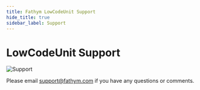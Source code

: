 ```yaml
---
title: Fathym LowCodeUnit Support
hide_title: true
sidebar_label: Support
---
```


# LowCodeUnit Support

![Support](/img/support.png)

Please email <a href="mailto:support@fathym.com">support@fathym.com</a> if you have any questions or comments.
